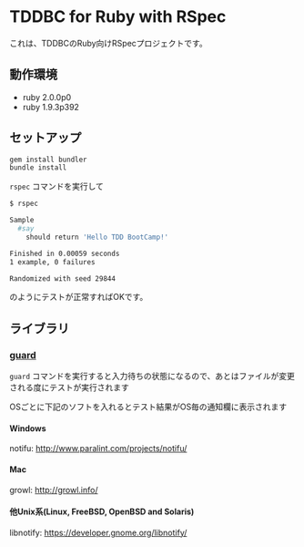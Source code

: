TDDBC for Ruby with RSpec
====================================

これは、TDDBCのRuby向けRSpecプロジェクトです。

## 動作環境
* ruby 2.0.0p0
* ruby 1.9.3p392

## セットアップ
```bash
gem install bundler
bundle install
```

`rspec` コマンドを実行して

```bash
$ rspec

Sample
  #say
    should return 'Hello TDD BootCamp!'

Finished in 0.00059 seconds
1 example, 0 failures

Randomized with seed 29844
```

のようにテストが正常すればOKです。

## ライブラリ
### [guard](https://github.com/guard/guard)
`guard` コマンドを実行すると入力待ちの状態になるので、あとはファイルが変更される度にテストが実行されます

OSごとに下記のソフトを入れるとテスト結果がOS毎の通知欄に表示されます

#### Windows
notifu: http://www.paralint.com/projects/notifu/

#### Mac
growl: http://growl.info/

#### 他Unix系(Linux, FreeBSD, OpenBSD and Solaris)
libnotify: https://developer.gnome.org/libnotify/
